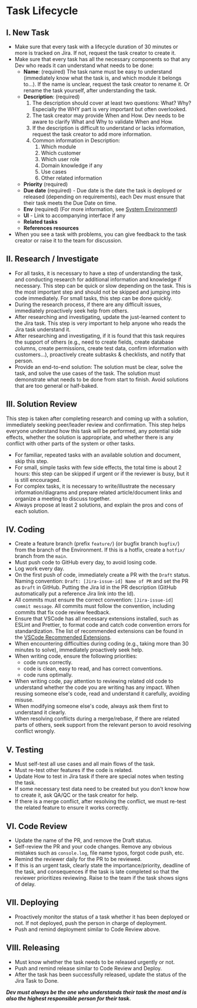 # Task Lifecycle

## I. New Task

- Make sure that every task with a lifecycle duration of 30 minutes or more is tracked on Jira. If not, request the task creator to create it.
- Make sure that every task has all the necessary components so that any Dev who reads it can understand what needs to be done:
  - **Name**: (required)
    The task name must be easy to understand (immediately know what the task is, and which module it belongs to...). If the name is unclear, request the task creator to rename it. Or rename the task yourself, after understanding the task.
  - **Description**: (required)
    1. The description should cover at least two questions: What? Why? Especially the WHY part is very important but often overlooked.
    2. The task creator may provide When and How. Dev needs to be aware to clarify What and Why to validate When and How.
    3. If the description is difficult to understand or lacks information, request the task creator to add more information.
    4. Common information in Description:
       1. Which module
       2. Which customer
       3. Which user role
       4. Domain knowledge if any
       5. Use cases
       6. Other related information
  - **Priority** (required)
  - **Due date** (required) - Due date is the date the task is deployed or released (depending on requirements), each Dev must ensure that their task meets the Due Date on time.
  - **Env** (required) (For more information, see [System Environment](System_Environment.md))
  - **UI** - Link to accompanying interface if any
  - **Related tasks**
  - **References resources**
- When you see a task with problems, you can give feedback to the task creator or raise it to the team for discussion.

## II. Research / Investigate

- For all tasks, it is necessary to have a step of understanding the task, and conducting research for additional information and knowledge if necessary. This step can be quick or slow depending on the task. This is the most important step and should not be skipped and jumping into code immediately. For small tasks, this step can be done quickly.
- During the research process, if there are any difficult issues, immediately proactively seek help from others.
- After researching and investigating, update the just-learned content to the Jira task. This step is very important to help anyone who reads the Jira task understand it.
- After researching and investigating, if it is found that this task requires the support of others (e.g., need to create fields, create database columns, create permissions, create test data, confirm information with customers...), proactively create subtasks & checklists, and notify that person.
- Provide an end-to-end solution: The solution must be clear, solve the task, and solve the use cases of the task. The solution must demonstrate what needs to be done from start to finish. Avoid solutions that are too general or half-baked.

## III. Solution Review

This step is taken after completing research and coming up with a solution, immediately seeking peer/leader review and confirmation. This step helps everyone understand how this task will be performed, any potential side effects, whether the solution is appropriate, and whether there is any conflict with other parts of the system or other tasks.

- For familiar, repeated tasks with an available solution and document, skip this step.
- For small, simple tasks with few side effects, the total time is about 2 hours: this step can be skipped if urgent or if the reviewer is busy, but it is still encouraged.
- For complex tasks, it is necessary to write/illustrate the necessary information/diagrams and prepare related article/document links and organize a meeting to discuss together.
- Always propose at least 2 solutions, and explain the pros and cons of each solution.

## IV. Coding

- Create a feature branch (prefix `feature/`) (or bugfix branch `bugfix/`) from the branch of the Environment. If this is a hotfix, create a `hotfix/` branch from the `main`.
- Must push code to GitHub every day, to avoid losing code.
- Log work every day.
- On the first push of code, immediately create a PR with the `Draft` status. Naming convention: `Draft: [Jira-issue-id] Name of PR` and set the PR as `Draft` in GitHub. Putting the Jira Id in the PR description (GitHub automatically put a reference Jira link into the Id).
- All commits must ensure the correct convention: `[Jira-issue-id] commit message`. All commits must follow the convention, including commits that fix code review feedback.
- Ensure that VSCode has all necessary extensions installed, such as ESLint and Prettier, to format code and catch code convention errors for standardization. The list of recommended extensions can be found in the [VSCode Recommended Extensions](../VS_Code_Recommended_Extensions.md).
- When encountering difficulties during coding (e.g., taking more than 30 minutes to solve), immediately proactively seek help.
- When writing code, ensure the following priorities:
  - code runs correctly.
  - code is clean, easy to read, and has correct conventions.
  - code runs optimally.
- When writing code, pay attention to reviewing related old code to understand whether the code you are writing has any impact. When reusing someone else's code, read and understand it carefully, avoiding misuse.
- When modifying someone else's code, always ask them first to understand it clearly.
- When resolving conflicts during a merge/rebase, if there are related parts of others, seek support from the relevant person to avoid resolving conflict wrongly.

## V. Testing

- Must self-test all use cases and all main flows of the task.
- Must re-test other features if the code is related.
- Update How to test in Jira task if there are special notes when testing the task.
- If some necessary test data need to be created but you don't know how to create it, ask QA/QC or the task creator for help.
- If there is a merge conflict, after resolving the conflict, we must re-test the related feature to ensure it works correctly.

## VI. Code Review

- Update the name of the PR, and remove the Draft status.
- Self-review the PR and your code changes. Remove any obvious mistakes such as `console.log`, file name typos, forgot code push, etc.
- Remind the reviewer daily for the PR to be reviewed.
- If this is an urgent task, clearly state the importance/priority, deadline of the task, and consequences if the task is late completed so that the reviewer prioritizes reviewing. Raise to the team if the task shows signs of delay.

## VII. Deploying

- Proactively monitor the status of a task whether it has been deployed or not. If not deployed, push the person in charge of deployment.
- Push and remind deployment similar to Code Review above.

## VIII. Releasing

- Must know whether the task needs to be released urgently or not.
- Push and remind release similar to Code Review and Deploy.
- After the task has been successfully released, update the status of the Jira Task to Done.

_**Dev must always be the one who understands their task the most and is also the highest responsible person for their task.**_
